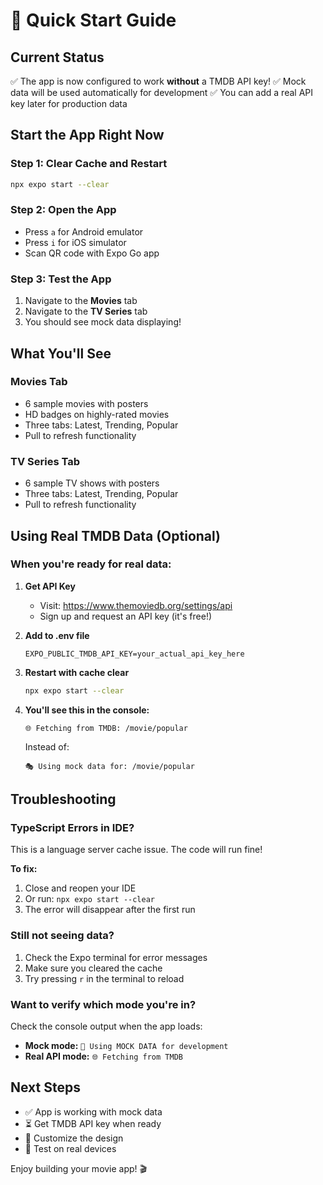 # 🚀 Quick Start Guide

## Current Status

✅ The app is now configured to work **without** a TMDB API key!
✅ Mock data will be used automatically for development
✅ You can add a real API key later for production data

## Start the App Right Now

### Step 1: Clear Cache and Restart

```bash
npx expo start --clear
```

### Step 2: Open the App

- Press `a` for Android emulator
- Press `i` for iOS simulator  
- Scan QR code with Expo Go app

### Step 3: Test the App

1. Navigate to the **Movies** tab
2. Navigate to the **TV Series** tab
3. You should see mock data displaying!

## What You'll See

### Movies Tab
- 6 sample movies with posters
- HD badges on highly-rated movies
- Three tabs: Latest, Trending, Popular
- Pull to refresh functionality

### TV Series Tab  
- 6 sample TV shows with posters
- Three tabs: Latest, Trending, Popular
- Pull to refresh functionality

## Using Real TMDB Data (Optional)

### When you're ready for real data:

1. **Get API Key**
   - Visit: https://www.themoviedb.org/settings/api
   - Sign up and request an API key (it's free!)

2. **Add to .env file**
   ```env
   EXPO_PUBLIC_TMDB_API_KEY=your_actual_api_key_here
   ```

3. **Restart with cache clear**
   ```bash
   npx expo start --clear
   ```

4. **You'll see this in the console:**
   ```
   🌐 Fetching from TMDB: /movie/popular
   ```
   Instead of:
   ```
   🎭 Using mock data for: /movie/popular
   ```

## Troubleshooting

### TypeScript Errors in IDE?
This is a language server cache issue. The code will run fine!

**To fix:**
1. Close and reopen your IDE
2. Or run: `npx expo start --clear`
3. The error will disappear after the first run

### Still not seeing data?
1. Check the Expo terminal for error messages
2. Make sure you cleared the cache
3. Try pressing `r` in the terminal to reload

### Want to verify which mode you're in?
Check the console output when the app loads:
- **Mock mode:** `📝 Using MOCK DATA for development`
- **Real API mode:** `🌐 Fetching from TMDB`

## Next Steps

- ✅ App is working with mock data
- ⏳ Get TMDB API key when ready
- 🎨 Customize the design
- 📱 Test on real devices

Enjoy building your movie app! 🎬
